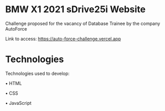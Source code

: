 # BMW X1 2021 sDrive25i Website
Challenge proposed for the vacancy of Database Trainee by the company AutoForce

Link to access: https://auto-force-challenge.vercel.app


# Technologies

Technologies used to develop:

• HTML

• CSS

• JavaScript
